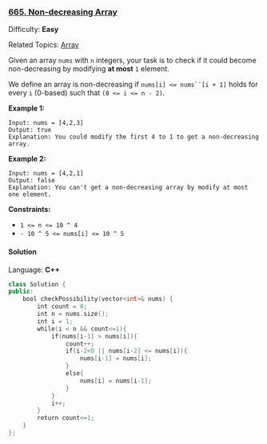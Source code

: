 ### [665\. Non-decreasing Array](https://leetcode.com/problems/non-decreasing-array/)

Difficulty: **Easy**

Related Topics: [Array](https://leetcode.com/tag/array/)

Given an array `nums` with `n` integers, your task is to check if it could become non-decreasing by modifying **at most** `1` element.

We define an array is non-decreasing if ` nums[i] <= nums``[i + 1] ` holds for every `i` (0-based) such that `(0 <= i <= n - 2)`.

**Example 1:**

```
Input: nums = [4,2,3]
Output: true
Explanation: You could modify the first 4 to 1 to get a non-decreasing array.
```

**Example 2:**

```
Input: nums = [4,2,1]
Output: false
Explanation: You can't get a non-decreasing array by modify at most one element.
```

**Constraints:**

- `1 <= n <= 10 ^ 4`
- `- 10 ^ 5 <= nums[i] <= 10 ^ 5`

#### Solution

Language: **C++**

```c++
class Solution {
public:
    bool checkPossibility(vector<int>& nums) {
        int count = 0;    
        int n = nums.size();
        int i = 1;
        while(i < n && count<=1){
            if(nums[i-1] > nums[i]){
                count++;
                if(i-2<0 || nums[i-2] <= nums[i]){
                    nums[i-1] = nums[i];          
                }
                else{
                    nums[i] = nums[i-1];                                              
                }
            }
            i++;
        }
        return count<=1;
    }
};
```
